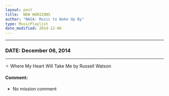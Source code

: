 ```yaml
---
layout: post
title:  NEW HORIZONS
author: "NASA: Music to Wake Up By"
type: MusicPlaylist
date_modified: 2014-12-06
---
```


----
### DATE: December 06, 2014
----
✧ Where My Heart Will Take Me by Russell Watson

#### Comment:
* No mission comment
